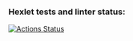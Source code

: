 ### Hexlet tests and linter status:
[![Actions Status](https://github.com/KatyaKundysheva/java-project-61/actions/workflows/hexlet-check.yml/badge.svg)](https://github.com/KatyaKundysheva/java-project-61/actions)